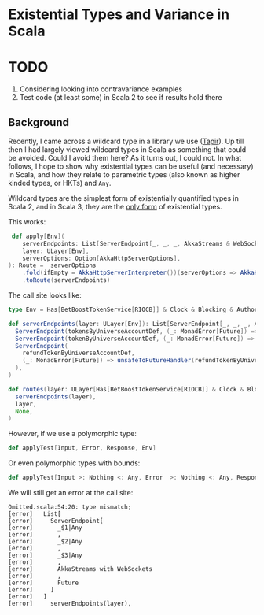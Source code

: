 # Existential Types and Variance in Scala

# TODO
1. Considering looking into contravariance examples
2. Test code (at least some) in Scala 2 to see if results hold there

## Background

Recently, I came across a wildcard type in a library we use ([Tapir](https://tapir.softwaremill.com/)).
Up till then I had largely viewed wildcard types in Scala as something that could be avoided. Could I
avoid them here? As it turns out, I could not. In what follows, I hope to show why existential types
can be useful (and necessary) in Scala, and how they relate to parametric types (also known as higher
kinded types, or HKTs) and `Any`.

Wildcard types are the simplest form of existentially quantified types in Scala 2, and in Scala 3,
they are the [only form](https://docs.scala-lang.org/scala3/reference/dropped-features/existential-types.html)
of existential types.



This works:

```scala
 def apply[Env](
    serverEndpoints: List[ServerEndpoint[_, _, _, AkkaStreams & WebSockets, Future]],
    layer: ULayer[Env],
    serverOptions: Option[AkkaHttpServerOptions],
): Route =  serverOptions
    .fold(ifEmpty = AkkaHttpServerInterpreter())(serverOptions => AkkaHttpServerInterpreter(serverOptions))
    .toRoute(serverEndpoints)
```

The call site looks like:


```scala
type Env = Has[BetBoostTokenService[RIOCB]] & Clock & Blocking & Authorization

def serverEndpoints(layer: ULayer[Env]): List[ServerEndpoint[_, _, _, AkkaStreams & WebSockets, Future]] = List(
  ServerEndpoint(tokensByUniverseAccountDef, (_: MonadError[Future]) => unsafeToFutureHandler(tokensByUniverseAccountHandler, layer)),
  ServerEndpoint(tokenByUniverseAccountDef, (_: MonadError[Future]) => unsafeToFutureHandler(tokenByUniverseAccountHandler, layer)),
  ServerEndpoint(
    refundTokenByUniverseAccountDef,
    (_: MonadError[Future]) => unsafeToFutureHandler(refundTokenByUniverseAccountHandler, layer),
  ),
)

def routes(layer: ULayer[Has[BetBoostTokenService[RIOCB]] & Clock & Blocking & Authorization]): Route = ZioAkkaHttpRoute.applyTest(
  serverEndpoints(layer),
  layer,
  None,
)
```


However, if we use a polymorphic type:

```scala
def applyTest[Input, Error, Response, Env]
```

Or even polymorphic types with bounds:

```scala
def applyTest[Input >: Nothing <: Any, Error  >: Nothing <: Any, Response >: Nothing <: Any, Env]
```

We will still get an error at the call site:

```
Omitted.scala:54:20: type mismatch;
[error]   List[
[error]     ServerEndpoint[
[error]       _$1|Any
[error]       ,
[error]       _$2|Any
[error]       ,
[error]       _$3|Any
[error]       ,
[error]       AkkaStreams with WebSockets
[error]       ,
[error]       Future
[error]     ]
[error]   ]
[error]     serverEndpoints(layer),
```
